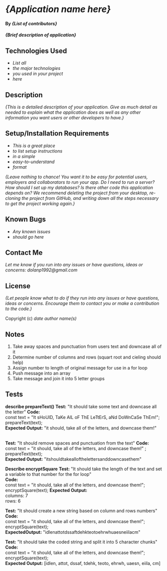 # _{Application name here}_

#### By _**{List of contributors}**_

#### _{Brief description of application}_

## Technologies Used

* _List all_
* _the major technologies_
* _you used in your project_
* _here_

## Description

_{This is a detailed description of your application. Give as much detail as needed to explain what the application does as well as any other information you want users or other developers to have.}_

## Setup/Installation Requirements

* _This is a great place_
* _to list setup instructions_
* _in a simple_
* _easy-to-understand_
* _format_

_{Leave nothing to chance! You want it to be easy for potential users, employers and collaborators to run your app. Do I need to run a server? How should I set up my databases? Is there other code this application depends on? We recommend deleting the project from your desktop, re-cloning the project from GitHub, and writing down all the steps necessary to get the project working again.}_

## Known Bugs

* _Any known issues_
* _should go here_

## Contact Me

_Let me know if you run into any issues or have questions, ideas or concerns:_
_dolanp1992@gmail.com_

## License

_{Let people know what to do if they run into any issues or have questions, ideas or concerns.  Encourage them to contact you or make a contribution to the code.}_

Copyright (c) _date_ _author name(s)_  

## Notes  

1. Take away spaces and punctuation from users text and downcase all of it 
2. Determine number of columns and rows (squart root and cieling should help)
3. Assign number to length of original message for use in a for loop
4. Push message into an array
5. Take message and join it into 5 letter groups 

## Tests  

**describe prepareText()**
**Test:** "It should take some text and downcase all the letter"
**Code:**  
const text = "It sHoUlD, TaKe AlL oF ThE LeTtErS, aNd DoWnCaSe ThEm!";  
prepareText(text);  
**Expected Output:** "it should, take all of the letters, and downcase them!"  
<br>

**Test:** "It should remove spaces and punctuation from the text"
**Code:**  
const text = "it should, take all of the letters, and downcase them!"  ;
prepareText(text);  
**Expected Output:** "itshouldtakeallofthelettersanddowncasethem"  

**Describe encryptSquare**
**Test:** "It should take the length of the text and set a variable to that number for the for loop"  
**Code:**  
const text = "it should, take all of the letters, and downcase them!";
encryptSquare(text);
**Expected Output:**  
columns: 7  
rows: 6  

**Test:** "It should create a new string based on column and rows numbers"
**Code:**  
const text = "it should, take all of the letters, and downcase them!";  
encryptSquare(text);  
**ExpectedOutput:** "idlenattotdssaftdehkteotoehrwhuaesneiilacm"  

**Test:** "It should take the coded string and split it into 5 character chunks"  
**Code:**  
const text = "it should, take all of the letters, and downcase them!";  
encryptSquare(text);  
**Expected Output:** [idlen, attot, dssaf, tdehk, teoto, ehrwh, uaesn, eiila, cm]